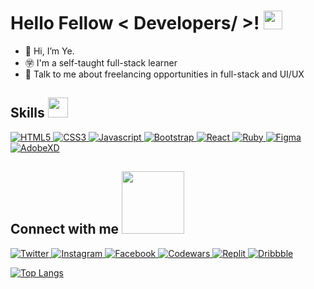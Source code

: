 <h1> Hello Fellow < Developers/ >! <img src = "https://raw.githubusercontent.com/MartinHeinz/MartinHeinz/master/wave.gif" width = 30px> </h1>
<p align='center'>
</p>

- 👋 Hi, I’m Ye.
- ㊫ I'm a self-taught full-stack learner
- 💬 Talk to me about freelancing opportunities in full-stack and UI/UX

<h2> Skills <img src = "https://media2.giphy.com/media/QssGEmpkyEOhBCb7e1/giphy.gif?cid=ecf05e47a0n3gi1bfqntqmob8g9aid1oyj2wr3ds3mg700bl&rid=giphy.gif" width = 32px> </h2>

<a href="https://developer.mozilla.org/en-US/docs/Glossary/HTML5" target="_blank"> 
    <img alt="HTML5" src="https://img.shields.io/badge/HTML5-E34F26?style=for-the-badge&logo=html5&logoColor=white">
</a>

<a href="https://developer.mozilla.org/en-US/docs/Web/CSS" target="_blank"> 
    <img alt="CSS3" src="https://img.shields.io/badge/CSS3-1572B6?style=for-the-badge&logo=css3&logoColor=white">
</a>

<a href="https://developer.mozilla.org/en-US/docs/Web/JavaScript" target="_blank"> 
    <img alt="Javascript" src="https://img.shields.io/badge/JavaScript-323330?style=for-the-badge&logo=javascript&logoColor=F7DF1E">
</a>

<a href="https://getbootstrap.com/docs/4.1/getting-started/introduction/" target="_blank"> 
    <img alt="Bootstrap" src="https://img.shields.io/badge/Bootstrap-563D7C?style=for-the-badge&logo=bootstrap&logoColor=white">
</a>

<a href="https://reactjs.org/docs/getting-started.html" target="_blank"> 
    <img alt="React" src="https://img.shields.io/badge/React-20232A?style=for-the-badge&logo=react&logoColor=61DAFB">
</a>

<a href="https://ruby-doc.org" target="_blank"> 
    <img alt="Ruby" src="https://img.shields.io/badge/Ruby-CC342D?style=for-the-badge&logo=ruby&logoColor=white">
</a>

<a href="https://www.figma.com" target="_blank"> 
    <img alt="Figma" src="https://img.shields.io/badge/Figma-F24E1E?style=for-the-badge&logo=figma&logoColor=white">
</a>

<a href="https://www.adobe.com/products/xd.html" target="_blank"> 
    <img alt="AdobeXD" src="https://img.shields.io/badge/Adobe%20XD-470137?style=for-the-badge&logo=Adobe%20XD&logoColor=#FF61F6">
</a>

<h2> Connect with me <img src='https://raw.githubusercontent.com/ShahriarShafin/ShahriarShafin/main/Assets/handshake.gif' width="100px"> </h2>

<a href="https://twitter.com/ymt_tweet" target="_blank"> 
    <img alt="Twitter" src="https://img.shields.io/badge/Twitter-1DA1F2?style=for-the-badge&logo=twitter&logoColor=white">
</a>

<a href="https://www.instagram.com/ymt_ig/" target="_blank"> 
    <img alt="Instagram" src="https://img.shields.io/badge/Instagram-E4405F?style=for-the-badge&logo=instagram&logoColor=white">
</a>

<a href="https://www.facebook.com/ye.minnthein.fb" target="_blank"> 
    <img alt="Facebook" src="https://img.shields.io/badge/Facebook-1877F2?style=for-the-badge&logo=facebook&logoColor=white">
</a>

<a href="https://www.codewars.com/users/ymt_cw" target="_blank"> 
    <img alt="Codewars" src="https://img.shields.io/badge/Codewars-B1361E?style=for-the-badge&logo=Codewars&logoColor=white">
</a>

<a href="https://replit.com/@ymtReplit" target="_blank"> 
    <img alt="Replit" src="https://img.shields.io/badge/replit-667881?style=for-the-badge&logo=replit&logoColor=white">
</a>

<a href="https://dribbble.com/ymt_dribble" target="_blank"> 
    <img alt="Dribbble" src="https://img.shields.io/badge/Dribbble-EA4C89?style=for-the-badge&logo=dribbble&logoColor=white">
</a>

[![Top Langs](https://github-readme-stats.vercel.app/api/top-langs/?username=ymt-github&layout=compact)](https://github.com/ymt-github/ymt-github)